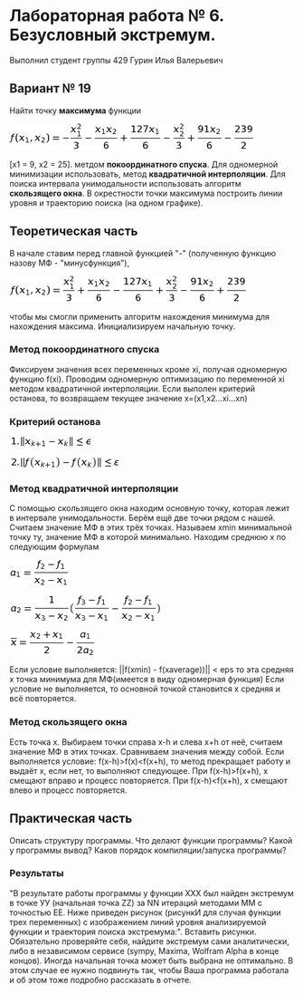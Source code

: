# Лабораторная работа № 6. Безусловный экстремум.

Выполнил студент группы 429 
Гурин Илья Валерьевич

## Вариант № 19
Найти точку **максимума** функции

![f](f.png)

[x1 = 9, x2 = 25].
метдом **покоординатного спуска**. Для одномерной минимизации использовать, метод **квадратичной интерполяции**. Для поиска интервала унимодальности использовать алгоритм **скользящего окна**. В окрестности точки максимума построить линии уровня и траекторию поиска (на одном графике).

## Теоретическая часть
В начале ставим перед главной функцией "-" (полученную функцию назову МФ - "минусфункция"), 

![f-](f-.png)

чтобы мы смогли применить алгоритм нахождения минимума для нахождения максима. Инициализируем начальную точку.
### Метод покоординатного спуска
Фиксируем значения всех переменных кроме xi, получая одномерную функцию f(xi). Проводим одномерную оптимизацию по переменной xi методом квадратичной интерполяции. Если выполен критерий останова, то возвращаем текущее значение x=(x1,x2...xi...xn)
### Критерий останова
![ost1](ost1.png)

![ost2](ost2.png)

### Метод квадратичной интерполяции
С помощью скользящего окна находим основную точку, которая лежит в интервале унимодальности. Берём ещё две точки рядом с нашей. Считаем значение МФ в этих трёх точках. Называем xmin минимальной точку ту, значение МФ в которой минимально. Находим среднюю х по следующим формулам

![a1](a1.png)

![a2](a2.png)

![Xaverage](Xaverage.png)

Если условие выполняется:
 ||f(xmin) - f(xaverage))|| < eps
 то эта средняя x точка минимума для МФ(имеется в виду одномерная функция)
 Если условие не выполняется, то основной точкой становится x средняя и всё повторяется.
### Метод скользящего окна
Есть точка x. Выбираем точки справа x-h и слева x+h от неё, считаем значение МФ в этих точках. Сравниваем значения между собой. Если выполняется условие:
f(x-h)>f(x)<f(x+h),
то метод прекращает работу и выдаёт x, если нет, то выполняют следующее.
При f(x-h)>f(x+h), x смещают вправо и процесс повторяется.
При f(x-h)<f(x+h), x смещают влево и процесс повторяется.

## Практическая часть
Описать структуру программы. Что делают функции программы? Какой у программы вывод? Каков порядок компиляции/запуска программы?

### Результаты
"В результате работы программы у функции ХХХ был найден экстремум в точке УУ (начальная точка ZZ) за NN итераций методами MM с точностью EE. Ниже приведен рисунок (рисункИ для случая функции трех переменных) с изображением линий уровня анализируемой функции и траектория поиска экстремума:".
Вставить рисунки. Обязательно проверяйте себя, найдите экстремум сами аналитически, либо в независимом сервисе (sympy, Maxima, Wolfram Alpha в конце концов). Иногда начальная точка может быть выбрана не оптимально. В этом случае ее нужно подвинуть так, чтобы Ваша программа работала и об этом тоже подробно рассказать в отчете.
